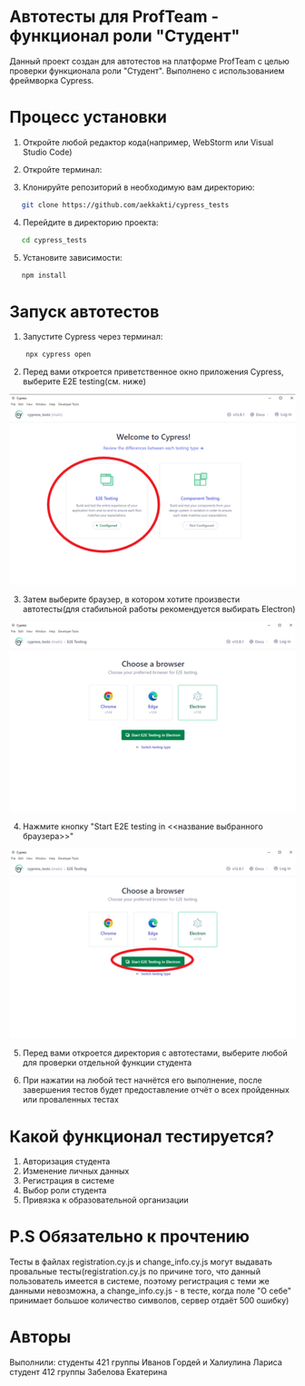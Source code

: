 # Автотесты для ProfTeam - функционал роли "Студент"

Данный проект создан для автотестов на платформе ProfTeam с целью проверки функционала роли "Студент". Выполнено с использованием фреймворка Cypress.

# Процесс установки

1. Откройте любой редактор кода(например, WebStorm или Visual Studio Code)

2. Откройте терминал:

3. Клонируйте репозиторий в необходимую вам директорию:
   
```bash
   git clone https://github.com/aekkakti/cypress_tests
```

4. Перейдите в директорию проекта:

 ```bash
    cd cypress_tests
```

5. Установите зависимости:

 ```bash
    npm install
```

# Запуск автотестов

1. Запустите Cypress через терминал:
```bash
    npx cypress open
```

2. Перед вами откроется приветственное окно приложения Cypress, выберите E2E testing(см. ниже)

![No image](https://raw.githubusercontent.com/aekkakti/cypress_tests/f05f4f34cbb13e43a0fa7e8bc76ea0a81a3c5b65/images/select_E2E_testing.png)

3. Затем выберите браузер, в котором хотите произвести автотесты(для стабильной работы рекомендуется выбирать Electron)

![No image](https://raw.githubusercontent.com/aekkakti/cypress_tests/f05f4f34cbb13e43a0fa7e8bc76ea0a81a3c5b65/images/choose_Browser.png)

4. Нажмите кнопку "Start E2E testing in <<название выбранного браузера>>"

![No image](https://raw.githubusercontent.com/aekkakti/cypress_tests/f05f4f34cbb13e43a0fa7e8bc76ea0a81a3c5b65/images/start_E2E_testing.png)

5. Перед вами откроется директория с автотестами, выберите любой для проверки отдельной функции студента

6. При нажатии на любой тест начнётся его выполнение, после завершения тестов будет предоставление отчёт о всех пройденных или проваленных тестах


# Какой функционал тестируется?

1. Авторизация студента
2. Изменение личных данных 
3. Регистрация в системе
4. Выбор роли студента
5. Привязка к образовательной организации

# P.S Обязательно к прочтению
Тесты в файлах registration.cy.js и change_info.cy.js могут выдавать провальные тесты(registration.cy.js по причине того, что данный пользователь имеется в системе, поэтому регистрация с теми же данными невозможна, 
а change_info.cy.js - в тесте, когда поле "О себе" принимает большое количество символов, сервер отдаёт 500 ошибку)

# Авторы

Выполнили:
  студенты 421 группы Иванов Гордей и Халиулина Лариса <br />
  студент 412 группы Забелова Екатерина



